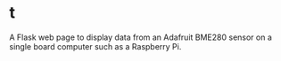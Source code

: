 # t
A Flask web page to display data from an Adafruit BME280 sensor on a single board computer such as a Raspberry Pi.
